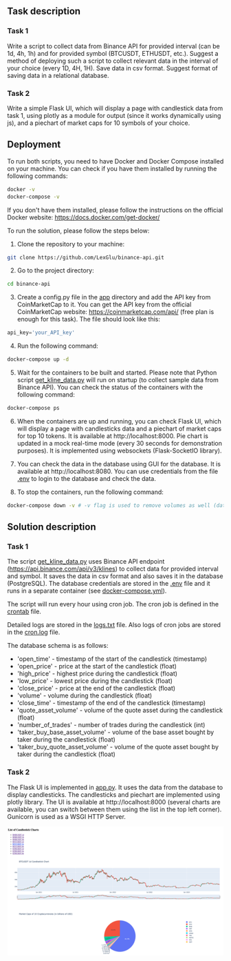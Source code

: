 

## Task description

### Task 1
Write a script to collect data from Binance API for provided interval (can be 1d, 4h, 1h) and for provided symbol (BTCUSDT, ETHUSDT, etc.).
Suggest a method of deploying such a script to collect relevant data in the interval of your choice (every 1D, 4H, 1H).
Save data in csv format.
Suggest format of saving data in a relational database.

### Task 2
Write a simple Flask UI, which will display a page with candlestick data from task 1, using plotly as a module for output (since it works dynamically using js), and a piechart of market caps for 10 symbols of your choice.

## Deployment
To run both scripts, you need to have Docker and Docker Compose installed on your machine. You can check if you have them installed by running the following commands:
```bash
docker -v
docker-compose -v
```
If you don't have them installed, please follow the instructions on the official Docker website: https://docs.docker.com/get-docker/

To run the solution, please follow the steps below:
1. Clone the repository to your machine:
```bash
git clone https://github.com/LexGlu/binance-api.git
```
2. Go to the project directory:
```bash
cd binance-api
```
3. Create a config.py file in the [app](./app) directory and add the API key from CoinMarketCap to it. You can get the API key from the official CoinMarketCap website: https://coinmarketcap.com/api/ (free plan is enough for this task). The file should look like this:
```python
api_key='your_API_key'
```

4. Run the following command:
```bash
docker-compose up -d
```
5. Wait for the containers to be built and started. Please note that Python script [get_kline_data.py](./app/scripts/get_kline_data.py) will run on startup (to collect sample data from Binance API). You can check the status of the containers with the following command:
```bash
docker-compose ps
```
6. When the containers are up and running, you can check Flask UI, which will display a page with candlesticks data and a piechart of market caps for top 10 tokens. It is available at http://localhost:8000. Pie chart is updated in a mock real-time mode (every 30 seconds for demonstration purposes). It is implemented using websockets (Flask-SocketIO library).

7. You can check the data in the database using GUI for the database. It is available at http://localhost:8080. You can use credentials from the file [.env](./.env) to login to the database and check the data.

8. To stop the containers, run the following command:
```bash
docker-compose down -v # -v flag is used to remove volumes as well (database data)
```

## Solution description
### Task 1
The script [get_kline_data.py](./app/scripts/get_kline_data.py) uses Binance API endpoint (https://api.binance.com/api/v3/klines) to collect data for provided interval and symbol. It saves the data in csv format and also saves it in the database (PostgreSQL). The database credentials are stored in the [.env](./.env) file and it runs in a separate container (see [docker-compose.yml](./docker-compose.yml)).

The script will run every hour using cron job. The cron job is defined in the [crontab](./crontab) file.

Detailed logs are stored in the [logs.txt](./app/logs/logs.txt) file. Also logs of cron jobs are stored in the [cron.log](./app/logs/cron.log) file.

The database schema is as follows:
- 'open_time' - timestamp of the start of the candlestick (timestamp)
- 'open_price' - price at the start of the candlestick (float)
- 'high_price' - highest price during the candlestick (float)
- 'low_price' - lowest price during the candlestick (float)
- 'close_price' - price at the end of the candlestick (float)
- 'volume' - volume during the candlestick (float)
- 'close_time' - timestamp of the end of the candlestick (timestamp)
- 'quote_asset_volume' - volume of the quote asset during the candlestick (float)
- 'number_of_trades' - number of trades during the candlestick (int)
- 'taker_buy_base_asset_volume' - volume of the base asset bought by taker during the candlestick (float)
- 'taker_buy_quote_asset_volume' - volume of the quote asset bought by taker during the candlestick (float)

### Task 2
The Flask UI is implemented in [app.py](./app/app.py). It uses the data from the database to display candlesticks. The candlesticks and piechart are implemented using plotly library. The UI is available at http://localhost:8000 (several charts are available, you can switch between them using the list in the top left corner). Gunicorn is used as a WSGI HTTP Server.

![image1](./images/image1.png)
